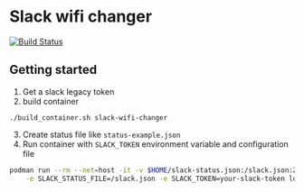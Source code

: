 # Slack wifi changer

[![Build Status](https://dev.azure.com/DeferFuncClose/slack-wifi/_apis/build/status/JeffreyVdb.slack-working-from-home?branchName=master)](https://dev.azure.com/DeferFuncClose/slack-wifi/_build/latest?definitionId=1&branchName=master)

## Getting started

1. Get a slack legacy token
2. build container

```shell
./build_container.sh slack-wifi-changer
```

3. Create status file like `status-example.json`
4. Run container with `SLACK_TOKEN` environment variable and configuration file

````bash
podman run --rm --net=host -it -v $HOME/slack-status.json:/slack.json:Z \
    -e SLACK_STATUS_FILE=/slack.json -e SLACK_TOKEN=your-slack-token localhost/slack-wifi-changer ```
````
